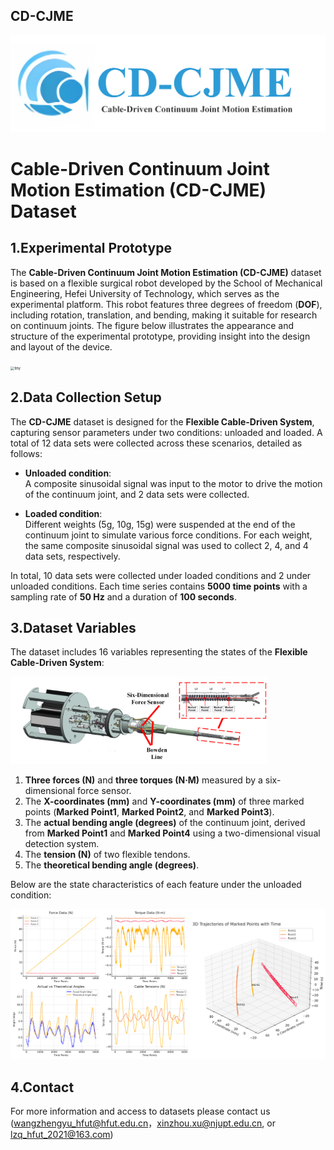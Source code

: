 ## CD-CJME

![](.\img\logo.png)



# Cable-Driven Continuum Joint Motion Estimation (CD-CJME) Dataset

## 1.Experimental Prototype

The **Cable-Driven Continuum Joint Motion Estimation (CD-CJME)** dataset is based on a flexible surgical robot developed by the School of Mechanical Engineering, Hefei University of Technology, which serves as the experimental platform. This robot features three degrees of freedom (**DOF**), including rotation, translation, and bending, making it suitable for research on continuum joints. The figure below illustrates the appearance and structure of the experimental prototype, providing insight into the design and layout of the device.

<img src=".\img\\Experimental Prototype.png" alt="tiny" style="zoom:40%;" />

## 2.Data Collection Setup

The **CD-CJME** dataset is designed for the **Flexible Cable-Driven System**, capturing sensor parameters under two conditions: unloaded and loaded. A total of 12 data sets were collected across these scenarios, detailed as follows:

- **Unloaded condition**:  
  A composite sinusoidal signal was input to the motor to drive the motion of the continuum joint, and 2 data sets were collected.  

- **Loaded condition**:  
  Different weights (5g, 10g, 15g) were suspended at the end of the continuum joint to simulate various force conditions. For each weight, the same composite sinusoidal signal was used to collect 2, 4, and 4 data sets, respectively.  

In total, 10 data sets were collected under loaded conditions and 2 under unloaded conditions. Each time series contains **5000 time points** with a sampling rate of **50 Hz** and a duration of **100 seconds**.  

## 3.Dataset Variables

The dataset includes 16 variables representing the states of the  **Flexible Cable-Driven System**:

<img src=".\img\\system.png" alt="tiny" style="zoom:40%;" />

1. **Three forces (N)** and **three torques (N·M)** measured by a six-dimensional force sensor.  
2. The **X-coordinates (mm)** and **Y-coordinates (mm)** of three marked points (**Marked Point1**, **Marked Point2**, and **Marked Point3**).  
3. The **actual bending angle (degrees)** of the continuum joint, derived from **Marked Point1** and **Marked Point4** using a two-dimensional visual detection system.  
4. The **tension (N)** of two flexible tendons.  
5. The **theoretical bending angle (degrees)**.  

Below are the state characteristics of each feature under the unloaded condition:

<img src=".\img\\data_feature.png" alt="large" style="zoom:200%;" />

## 4.Contact

For more information and access to datasets please contact us ([wangzhengyu_hfut@hfut.edu.cn](mailto:wangzhengyu_hfut@hfut.edu.cn)，xinzhou.xu@njupt.edu.cn, or lzq_hfut_2021@163.com)

